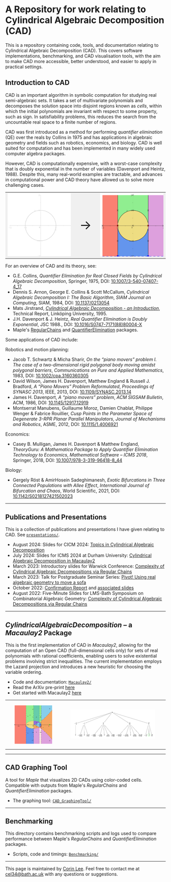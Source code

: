 # A Repository for work relating to Cylindrical Algebraic Decomposition (CAD)

This is a repository containing code, tools, and documentation relating to Cylindrical Algebraic Decomposition (CAD). This covers software implementations, benchmarking, and CAD visualisation tools, with the aim to make CAD more accessible, better understood, and easier to apply in practical settings.

## Introduction to CAD

CAD is an important algorithm in symbolic computation for studying real semi-algebraic sets. It takes a set of multivariate polynomials and decomposes the solution space into disjoint regions known as *cells*, within which the initial polynomials are invariant with respect to some property, such as sign. In satisfiability problems, this reduces the search from the uncountable real space to a finite number of regions.

CAD was first introduced as a method for performing *quantifier elimination* (QE) over the reals by Collins in 1975 and has applications in algebraic geometry and fields such as robotics, economics, and biology. CAD is well suited for computation and has been implemented in many widely used computer algebra packages.

However, CAD is computationally expensive, with a worst-case complexity that is doubly exponential in the number of variables (Davenport and Heintz, 1988). Despite this, many real-world examples are tractable, and advances in computational power and CAD theory have allowed us to solve more challenging cases.

<table align="center" style="background-color: #f0f0f0; border: 0px solid #333; border-collapse: collapse;">
  <tr>
    <td align="center"><picture><img src="resources/cadgraph1.png" width="250"/></picture></td>
    <td align="center" style="font-size: 40px;">&#8594;</td>
    <td align="center"><picture><img src="resources/cadgraph2.png" width="250"/></picture></td>
  </tr>
</table>

For an overview of CAD and its theory, see:

- G.E. Collins, *Quantifier Elimination for Real Closed Fields by Cylindrical Algebraic Decomposition*, Springer, 1975, DOI: [10.1007/3-540-07407-4_17](https://doi.org/10.1007/3-540-07407-4_17)
- Dennis S. Arnon, George E. Collins & Scott McCallum, *Cylindrical Algebraic Decomposition I: The Basic Algorithm*, *SIAM Journal on Computing*, SIAM, 1984, DOI: [10.1137/0213054](https://doi.org/10.1137/0213054)
- Mats Jirstrand, *[Cylindrical Algebraic Decomposition - an Introduction](https://www.diva-portal.org/smash/get/diva2:315832/FULLTEXT02.pdf)*, Technical Report, Linköping University, 1995.
- J.H. Davenport & J. Heintz, *Real Quantifier Elimination is Doubly Exponential*, JSC 1988., DOI: [10.1016/S0747-7171(88)80004-X](https://doi.org/10.1016/S0747-7171(88)80004-X)
- Maple's [RegularChains](https://www.maplesoft.com/support/help/Maple/view.aspx?path=RegularChains) and [QuantifierElimination](https://www.maplesoft.com/support/help/Maple/view.aspx?path=QuantifierElimination) packages.  

Some applications of CAD include:

Robotics and motion planning:
- Jacob T. Schwartz & Micha Sharir, *On the “piano movers” problem I. The case of a two-dimensional rigid polygonal body moving amidst polygonal barriers*, *Communications on Pure and Applied Mathematics*, 1983, DOI: [10.1002/cpa.3160360305](https://doi.org/10.1002/cpa.3160360305)
- David Wilson, James H. Davenport, Matthew England & Russell J. Bradford, *A “Piano Movers” Problem Reformulated*, *Proceedings of SYNASC 2013*, IEEE, 2013, DOI: [10.1109/SYNASC.2013.14](https://doi.org/10.1109/SYNASC.2013.14)
- James H. Davenport, *A “piano movers” problem*, *ACM SIGSAM Bulletin*, ACM, 1986, DOI: [10.1145/12917.12919](https://doi.org/10.1145/12917.12919)
- Montserrat Manubens, Guillaume Moroz, Damien Chablat, Philippe Wenger & Fabrice Rouillier, *Cusp Points in the Parameter Space of Degenerate 3-RPR Planar Parallel Manipulators*, *Journal of Mechanisms and Robotics*, ASME, 2012, DOI: [10.1115/1.4006921](https://doi.org/10.1115/1.4006921)

Economics:
- Casey B. Mulligan, James H. Davenport & Matthew England, *TheoryGuru: A Mathematica Package to Apply Quantifier Elimination Technology to Economics*, *Mathematical Software – ICMS 2018*, Springer, 2018, DOI: [10.1007/978-3-319-96418-8\_44](https://doi.org/10.1007/978-3-319-96418-8_44)

Biology:
- Gergely Röst & AmirHosein Sadeghimanesh, *Exotic Bifurcations in Three Connected Populations with Allee Effect*, *International Journal of Bifurcation and Chaos*, World Scientific, 2021, DOI: [10.1142/S0218127421502023](https://doi.org/10.1142/S0218127421502023)

---

## Publications and Presentations

This is a collection of publications and presentations I have given relating to CAD. See [`presentations/`](./presentations/).

- August 2024: Slides for CICM 2024: [Topics in Cylindrical Algebraic Decomposition](./presentations/CICM_10_Min_Talk_Slides.pdf)
- July 2024: Slides for ICMS 2024 at Durham University: [Cylindrical Algebraic Decomposition in Macaulay2](./presentations/M2_ICMS_Talk_Slides.pdf)
- March 2023: Introductory slides for Warwick Conference: [Complexity of Cylindrical Algebraic Decompositions via Regular Chains](./presentations/Complexity%20of%20CAD%20via%20RC.pdf)
- March 2023: Talk for Postgraduate Seminar Series: [Pivot! Using real algebraic geometry to move a sofa](./presentations/PSS_Talk.pdf)
- October 2022: [Confirmation Report](./presentations/Confirmation_Report.pdf) and [associated slides](./presentations/Confirmation_Report_Slides.pdf)
- August 2022: Five-Minute Slides for LMS-Bath Symposium on Combinatorial Algebraic Geometry: [Complexity of Cylindrical Algebraic Decompositions via Regular Chains](./presentations/Complexity%20of%20CADs%20via%20RC.pdf)

---

## *CylindricalAlgebraicDecomposition* – a *Macaulay2* Package

This is the first implementation of CAD in *Macaulay2*, allowing for the computation of an Open CAD (full-dimensional cells only) for sets of real polynomials with rational coefficients, enabling users to solve existential problems involving strict inequalities. The current implementation employs the Lazard projection and introduces a new heuristic for choosing the variable ordering.

- Code and documentation: [`Macaulay2/`](./Macaulay2/)
- Read the ArXiv pre-print [here](https://arxiv.org/abs/2503.21731)
- Get started with Macaulay2 [here](https://www2.macaulay2.com/Macaulay2/)

<table align="center" style="border-collapse: collapse;">
  <tr>
    <td align="center" style="padding: 1em;">
      <picture><img src="resources/jirstrandgraphopen.png" alt="An Open CAD Graph" width="85%"/></picture>
    </td>
    <td align="center" style="padding: 1em;">
      <picture><img src="resources/jirstrandcadtree.png" alt="An Open CAD Tree" width="87.5%"/></picture>
    </td>
  </tr>
</table>

---

## CAD Graphing Tool

A tool for *Maple* that visualizes 2D CADs using color-coded cells. Compatible with outputs from Maple's *RegularChains* and *QuantifierElimination* packages.

- The graphing tool: [`CAD_GraphingTool/`](./CAD_GraphingTool/)

---

## Benchmarking

This directory contains benchmarking scripts and logs used to compare performance between Maple's *RegularChains* and *QuantifierElimination* packages.

- Scripts, code and timings: [`Benchmarking/`](./Benchmarking/)

---

This page is maintained by [Corin Lee](https://people.bath.ac.uk/cel34/). Feel free to contact me at <cel34@bath.ac.uk> with any questions or suggestions.
